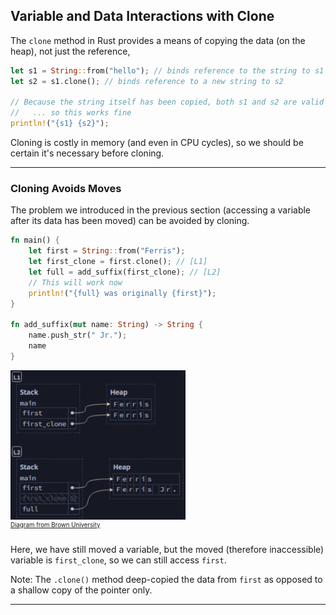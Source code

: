 ## Variable and Data Interactions with Clone ##

The ```clone``` method in Rust provides a means of copying the data (on the
heap), not just the reference,

```rust
let s1 = String::from("hello"); // binds reference to the string to s1
let s2 = s1.clone(); // binds reference to a new string to s2

// Because the string itself has been copied, both s1 and s2 are valid
//   ... so this works fine
println!("{s1} {s2}");
```

Cloning is costly in memory (and even in CPU cycles), so we should be certain
it's necessary before cloning.

---

### Cloning Avoids Moves ###

The problem we introduced in the previous section (accessing a
variable after its data has been moved) can be avoided by 
cloning.

```rust
fn main() {
    let first = String::from("Ferris");
    let first_clone = first.clone(); // [L1]
    let full = add_suffix(first_clone); // [L2]
    // This will work now
    println!("{full} was originally {first}");
}

fn add_suffix(mut name: String) -> String {
    name.push_str(" Jr.");
    name
}
```

<img src="../additional-files/images/diagram0401h.png"
     style="width:280px;" alt="Diagram 4.1h"
     title="Diagram 4.1h">
<br><sup><sup>[Diagram from Brown University](https://rust-book.cs.brown.edu)</sup></sup>

Here, we have still moved a variable, but the moved (therefore
inaccessible) variable is ```first_clone```, so we can still
access ```first```.

Note: The ```.clone()``` method deep-copied the data from
```first``` as opposed to a shallow copy of the pointer only.

---
